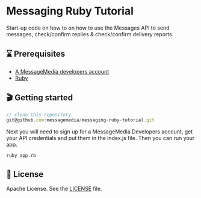 # Messaging Ruby Tutorial
Start-up code on how to on how to use the Messages API to send messages, check/confirm replies & check/confirm delivery reports.

## ⌛️ Prerequisites
* [A MessageMedia developers account](https://developers.messagemedia.com/register)
* [Ruby](https://www.ruby-lang.org/en/downloads/)

## 🎬 Getting started

```javascript
// clone this repository
git@github.com:messagemedia/messaging-ruby-tutorial.git
```

Next you will need to sign up for a MessageMedia Developers account, get your API credentials and put them in the index.js file. Then you can run your app.
```
ruby app.rb
```

## 📃 License
Apache License. See the [LICENSE](LICENSE) file.
